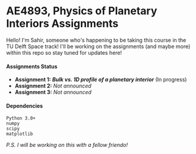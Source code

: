 # AE4893, Physics of Planetary Interiors Assignments

Hello! I'm Sahir, someone who's happening to be taking this course in the TU Delft Space track! I'll be working on the assignments (and maybe more) within this repo so stay tuned for updates here!

#### Assignments Status

- __Assignment 1:__ ***Bulk vs. 1D profile of a planetary interior*** (In progress)
- __Assignment 2:__ _Not announced_
- __Assignment 3:__ _Not announced_
#### Dependencies

```text
Python 3.0+
numpy
scipy
matplotlib
```

*P.S. I will be working on this with a fellow friendo!*